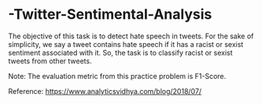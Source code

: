 # -Twitter-Sentimental-Analysis

 The objective of this task is to detect hate speech in tweets. For the sake of simplicity, we say a tweet contains hate speech if it has a racist or sexist sentiment associated with it. So, the task is to classify racist or sexist tweets from other tweets.
 
 Note: The evaluation metric from this practice problem is F1-Score.
 
 
 
 
 
 
 
 
 
 Reference: https://www.analyticsvidhya.com/blog/2018/07/
